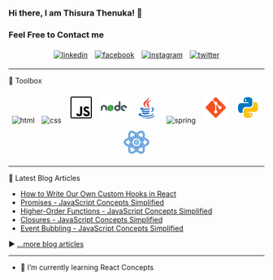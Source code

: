 ### Hi there, I am Thisura Thenuka! 👋

<!-- ![Twitter Follow](https://img.shields.io/twitter/follow/thenukathisura1?label=Follow%20Me%20On%20Twitter&style=social) -->

<!-- Add Bio -->

<!-- <a href="https://app.daily.dev/Thisura"><img src="https://api.daily.dev/devcards/fe72ccebf3064efaba24c9296886903f.png?r=t8e" width="400" alt="Thisura Thenuka's Dev Card"/></a> -->

### Feel Free to Contact me

<p align="center">
	<a href="https://www.linkedin.com/in/thisurathenuka/"><img alt="linkedin" width="10%" style="padding:5px" src="https://img.icons8.com/clouds/100/000000/linkedin.png"/></a>
	<a href="https://www.facebook.com/thisura.thenuka/"><img alt="facebook" width="10%" style="padding:5px" src="https://img.icons8.com/clouds/100/000000/facebook-new.png"/></a>
	<a href="https://www.instagram.com/_thisura_/"><img alt="instagram" width="10%" style="padding:5px" src="https://img.icons8.com/clouds/100/000000/instagram.png"/></a>
 	<a href="https://twitter.com/thenukathisura1"><img alt="twitter" width="10%" style="padding:5px" src="https://img.icons8.com/clouds/344/twitter-circled.png"/></a>
</p>

---

🧰 Toolbox

<p align="center">
	<a><img alt="html" width="10%" style="padding:5px" src="https://cdn.worldvectorlogo.com/logos/html-1.svg"/></a>
	<a><img alt="css" width="10%" style="padding:5px" src="https://cdn.worldvectorlogo.com/logos/css-3.svg"/></a>
	<a><img alt="js" width="10%" style="padding:5px" src="/icons/icons8-javascript.gif"/></a>
	<a><img alt="nodejs" width="10%" style="padding:5px" src="/icons/icons8-nodejs-48.png"/></a>
	<a><img alt="java" width="10%" style="padding:5px" src="/icons/icons8-java.gif"/></a>
	<a><img alt="spring" width="10%" style="padding:5px" src="https://cdn.worldvectorlogo.com/logos/spring-3.svg"/></a>
	<a><img alt="git" width="10%" style="padding:5px" src="/icons/icons8-git-48.png"/></a>
	<a><img alt="python" width="10%" style="padding:5px" src="/icons/icons8-python.gif"/></a>
	<a><img alt="react" width="10%" style="padding:5px" src="/icons/icons8-react.gif"/></a>
<!-- 	<a><img alt="c" width="10%" style="padding:5px" src="/icons/icons8-c-programming-48.png"/></a> -->
<!-- 	<a><img alt="c++" width="10%" style="padding:5px" src="/icons/icons8-c++-50.png"/></a> -->
</p>

---

📘 Latest Blog Articles

<!-- BLOG-POST-LIST:START -->

- [How to Write Our Own Custom Hooks in React](https://simplecoder.hashnode.dev/how-to-write-our-own-custom-hooks-in-react)
- [Promises - JavaScript Concepts Simplified](https://simplecoder.hashnode.dev/promises-javascript-concepts-simplified)
- [Higher-Order Functions - JavaScript Concepts Simplified](https://simplecoder.hashnode.dev/higher-order-functions-javascript-concepts-simplified)
- [Closures - JavaScript Concepts Simplified](https://simplecoder.hashnode.dev/closures-javascript-concepts-simplified)
- [Event Bubbling - JavaScript Concepts Simplified](https://simplecoder.hashnode.dev/event-bubbling-javascript-concepts-simplified)

<!-- BLOG-POST-LIST:END -->

▶ [...more blog articles](https://simplecoder.hashnode.dev/)

---

- 🌱 I’m currently learning React Concepts

<!--
- 📽 Here are some of my mini-projects

[Bin2Dec Converter](https://boring-hodgkin-41de28.netlify.app/)

[GitHub Profiles](https://sleepy-murdock-95a477.netlify.app/)

[Border Radius Previewer](https://gifted-sammet-25db32.netlify.app/)

**thisurathenuka/thisurathenuka** is a ✨ _special_ ✨ repository because its `README.md` (this file) appears on your GitHub profile.

Here are some ideas to get you started:

- 👯 I’m looking to collaborate on ...
- 🤔 I’m looking for help with ...
- 💬 Ask me about ...
- 😄 Pronouns: ...
- ⚡ Fun fact: ...
-->
